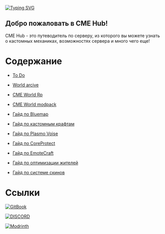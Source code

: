 [![Typing SVG](https://readme-typing-svg.demolab.com?font=Fira+Code&weight=100&pause=700&color=C400FF&center=true&vCenter=true&width=1000&lines=CME+Hub;Guides;World+archive;Modpack)](https://git.io/typing-svg)

## Добро пожаловать в CME Hub!

CME Hub - это путеводитель по серверу, из которого вы можете узнать о кастомных механиках, возможностях сервера и много чего еще!

# Содержание

- [To Do](https://github.com/Kr1sper59/CME/blob/main/To%20Do.md)

- [World arcive](https://github.com/Kr1sper59/CME-Hub/blob/main/World-archve.md)

- [CME World Rp](https://github.com/Kr1sper59/CME-Hub/blob/main/CME-World-Rp)

- [CME World modpack](https://github.com/Kr1sper59/CME-Hub/releases/tag/Modpack)

- [Гайд по Bluemap](https://github.com/Kr1sper59/CME-Hub/blob/main/Guides/Bluemap-guide.md)

- [Гайд по кастомным крафтам](https://github.com/Kr1sper59/CME-Hub/blob/main/Guides/Custom-craft-Guide.md)

- [Гайд по Plasmo Voise](https://github.com/Kr1sper59/CME-Hub/blob/main/Guides/PlasmoVoise-Guide.md)

- [Гайд по CoreProtect](https://github.com/Kr1sper59/CME-Hub/blob/main/Guides/coreprotect-guide.md)

- [Гайд по EmoteCraft](https://github.com/Kr1sper59/CME-Hub/blob/main/Guides/emotecraft-guide.md)

- [Гайд по оптимизации жителей](https://github.com/Kr1sper59/CME-Hub/blob/main/Guides/emotecraft-guide.md)

- [Гайд по системе скинов](https://github.com/Kr1sper59/CME_wiki/blob/main/Guides/skin-guide.md)

# Ссылки

[![GitBook](https://img.shields.io/badge/GitBook-%23000000.svg?style=for-the-badge&logo=gitbook&logoColor=white)](https://kr1sper.gitbook.io/cme-wiki)

[![DISCORD](https://img.shields.io/badge/Discord-5865F2?style=for-the-badge&logo=discord&logoColor=white)](https://dsc.gg/cme-world)

[![Modrinth](https://cdn.jsdelivr.net/npm/@intergrav/devins-badges@3/assets/cozy/available/modrinth_vector.svg)](https://modrinth.com/modpack/cme-world)
